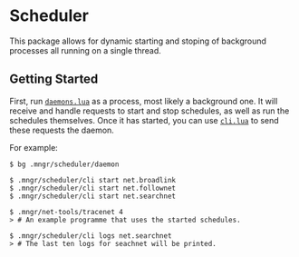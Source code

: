 # Scheduler

This package allows for dynamic starting and stoping of background processes all
running on a single thread.

## Getting Started

First, run [`daemons.lua`] as a process, most likely a background one. It will
receive and handle requests to start and stop schedules, as well as run the
schedules themselves. Once it has started, you can use [`cli.lua`] to send
these requests the daemon.

For example:

```shell
$ bg .mngr/scheduler/daemon

$ .mngr/scheduler/cli start net.broadlink
$ .mngr/scheduler/cli start net.follownet
$ .mngr/scheduler/cli start net.searchnet

$ .mngr/net-tools/tracenet 4
> # An example programme that uses the started schedules.

$ .mngr/scheduler/cli logs net.searchnet
> # The last ten logs for seachnet will be printed.
```

[`daemons.lua`]: daemons.lua
[`cli.lua`]: cli.lua
